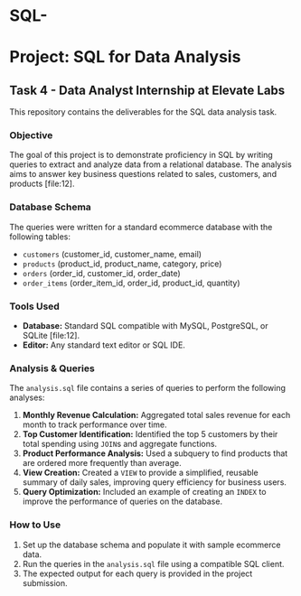 # SQL-
# Project: SQL for Data Analysis

## Task 4 - Data Analyst Internship at Elevate Labs

This repository contains the deliverables for the SQL data analysis task.

### Objective
The goal of this project is to demonstrate proficiency in SQL by writing queries to extract and analyze data from a relational database. The analysis aims to answer key business questions related to sales, customers, and products [file:12].

### Database Schema
The queries were written for a standard ecommerce database with the following tables:
- `customers` (customer_id, customer_name, email)
- `products` (product_id, product_name, category, price)
- `orders` (order_id, customer_id, order_date)
- `order_items` (order_item_id, order_id, product_id, quantity)

### Tools Used
- **Database:** Standard SQL compatible with MySQL, PostgreSQL, or SQLite [file:12].
- **Editor:** Any standard text editor or SQL IDE.

### Analysis & Queries
The `analysis.sql` file contains a series of queries to perform the following analyses:
1.  **Monthly Revenue Calculation:** Aggregated total sales revenue for each month to track performance over time.
2.  **Top Customer Identification:** Identified the top 5 customers by their total spending using `JOIN`s and aggregate functions.
3.  **Product Performance Analysis:** Used a subquery to find products that are ordered more frequently than average.
4.  **View Creation:** Created a `VIEW` to provide a simplified, reusable summary of daily sales, improving query efficiency for business users.
5.  **Query Optimization:** Included an example of creating an `INDEX` to improve the performance of queries on the database.

### How to Use
1.  Set up the database schema and populate it with sample ecommerce data.
2.  Run the queries in the `analysis.sql` file using a compatible SQL client.
3.  The expected output for each query is provided in the project submission.

